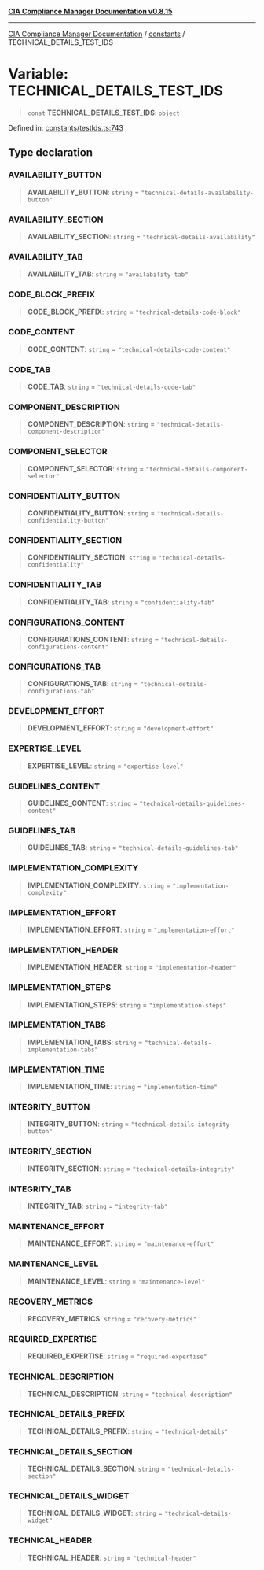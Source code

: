 [**CIA Compliance Manager Documentation v0.8.15**](../../README.md)

***

[CIA Compliance Manager Documentation](../../modules.md) / [constants](../README.md) / TECHNICAL\_DETAILS\_TEST\_IDS

# Variable: TECHNICAL\_DETAILS\_TEST\_IDS

> `const` **TECHNICAL\_DETAILS\_TEST\_IDS**: `object`

Defined in: [constants/testIds.ts:743](https://github.com/Hack23/cia-compliance-manager/blob/50a3bb1fa64948444e36c06fee075b5043350db0/src/constants/testIds.ts#L743)

## Type declaration

### AVAILABILITY\_BUTTON

> **AVAILABILITY\_BUTTON**: `string` = `"technical-details-availability-button"`

### AVAILABILITY\_SECTION

> **AVAILABILITY\_SECTION**: `string` = `"technical-details-availability"`

### AVAILABILITY\_TAB

> **AVAILABILITY\_TAB**: `string` = `"availability-tab"`

### CODE\_BLOCK\_PREFIX

> **CODE\_BLOCK\_PREFIX**: `string` = `"technical-details-code-block"`

### CODE\_CONTENT

> **CODE\_CONTENT**: `string` = `"technical-details-code-content"`

### CODE\_TAB

> **CODE\_TAB**: `string` = `"technical-details-code-tab"`

### COMPONENT\_DESCRIPTION

> **COMPONENT\_DESCRIPTION**: `string` = `"technical-details-component-description"`

### COMPONENT\_SELECTOR

> **COMPONENT\_SELECTOR**: `string` = `"technical-details-component-selector"`

### CONFIDENTIALITY\_BUTTON

> **CONFIDENTIALITY\_BUTTON**: `string` = `"technical-details-confidentiality-button"`

### CONFIDENTIALITY\_SECTION

> **CONFIDENTIALITY\_SECTION**: `string` = `"technical-details-confidentiality"`

### CONFIDENTIALITY\_TAB

> **CONFIDENTIALITY\_TAB**: `string` = `"confidentiality-tab"`

### CONFIGURATIONS\_CONTENT

> **CONFIGURATIONS\_CONTENT**: `string` = `"technical-details-configurations-content"`

### CONFIGURATIONS\_TAB

> **CONFIGURATIONS\_TAB**: `string` = `"technical-details-configurations-tab"`

### DEVELOPMENT\_EFFORT

> **DEVELOPMENT\_EFFORT**: `string` = `"development-effort"`

### EXPERTISE\_LEVEL

> **EXPERTISE\_LEVEL**: `string` = `"expertise-level"`

### GUIDELINES\_CONTENT

> **GUIDELINES\_CONTENT**: `string` = `"technical-details-guidelines-content"`

### GUIDELINES\_TAB

> **GUIDELINES\_TAB**: `string` = `"technical-details-guidelines-tab"`

### IMPLEMENTATION\_COMPLEXITY

> **IMPLEMENTATION\_COMPLEXITY**: `string` = `"implementation-complexity"`

### IMPLEMENTATION\_EFFORT

> **IMPLEMENTATION\_EFFORT**: `string` = `"implementation-effort"`

### IMPLEMENTATION\_HEADER

> **IMPLEMENTATION\_HEADER**: `string` = `"implementation-header"`

### IMPLEMENTATION\_STEPS

> **IMPLEMENTATION\_STEPS**: `string` = `"implementation-steps"`

### IMPLEMENTATION\_TABS

> **IMPLEMENTATION\_TABS**: `string` = `"technical-details-implementation-tabs"`

### IMPLEMENTATION\_TIME

> **IMPLEMENTATION\_TIME**: `string` = `"implementation-time"`

### INTEGRITY\_BUTTON

> **INTEGRITY\_BUTTON**: `string` = `"technical-details-integrity-button"`

### INTEGRITY\_SECTION

> **INTEGRITY\_SECTION**: `string` = `"technical-details-integrity"`

### INTEGRITY\_TAB

> **INTEGRITY\_TAB**: `string` = `"integrity-tab"`

### MAINTENANCE\_EFFORT

> **MAINTENANCE\_EFFORT**: `string` = `"maintenance-effort"`

### MAINTENANCE\_LEVEL

> **MAINTENANCE\_LEVEL**: `string` = `"maintenance-level"`

### RECOVERY\_METRICS

> **RECOVERY\_METRICS**: `string` = `"recovery-metrics"`

### REQUIRED\_EXPERTISE

> **REQUIRED\_EXPERTISE**: `string` = `"required-expertise"`

### TECHNICAL\_DESCRIPTION

> **TECHNICAL\_DESCRIPTION**: `string` = `"technical-description"`

### TECHNICAL\_DETAILS\_PREFIX

> **TECHNICAL\_DETAILS\_PREFIX**: `string` = `"technical-details"`

### TECHNICAL\_DETAILS\_SECTION

> **TECHNICAL\_DETAILS\_SECTION**: `string` = `"technical-details-section"`

### TECHNICAL\_DETAILS\_WIDGET

> **TECHNICAL\_DETAILS\_WIDGET**: `string` = `"technical-details-widget"`

### TECHNICAL\_HEADER

> **TECHNICAL\_HEADER**: `string` = `"technical-header"`
